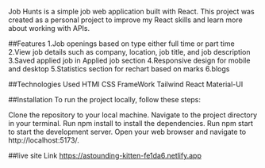 Job Hunts is a simple job web application built with React. This project was created as a personal project to improve my React skills and learn more about working with APIs.

##Features
1.Job openings based on type either full time or part time
2.View job details such as company, location, job title, and job description
3.Saved applied job in Applied job section
4.Responsive design for mobile and desktop
5.Statistics section for rechart based on marks
6.blogs


##Technologies Used
HTMl
CSS FrameWork Tailwind
React
Material-UI

##Installation
To run the project locally, follow these steps:

Clone the repository to your local machine.
Navigate to the project directory in your terminal.
Run npm install to install the dependencies.
Run npm start to start the development server.
Open your web browser and navigate to http://localhost:5173/.


##live site Link
https://astounding-kitten-fe1da6.netlify.app